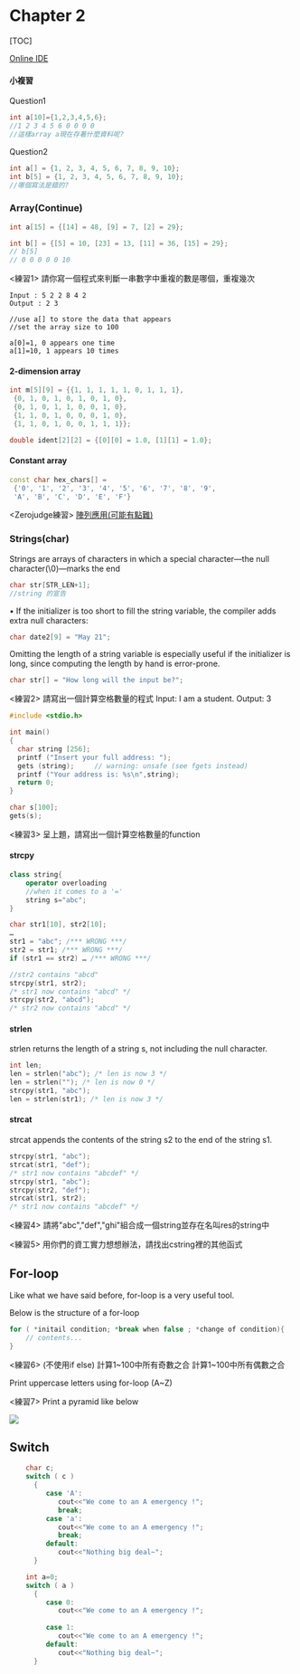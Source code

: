 # Chapter 2
[TOC]

[Online IDE](https://www.onlinegdb.com/online_c++_compiler)
#### 小複習

Question1
```C++
int a[10]={1,2,3,4,5,6};
//1 2 3 4 5 6 0 0 0 0
//這樣array a現在存著什麼資料呢?
```
Question2
```C++
int a[] = {1, 2, 3, 4, 5, 6, 7, 8, 9, 10};
int b[5] = {1, 2, 3, 4, 5, 6, 7, 8, 9, 10};
//哪個寫法是錯的?
```

### Array(Continue)

```C++
int a[15] = {[14] = 48, [9] = 7, [2] = 29};

```

```C++
int b[] = {[5] = 10, [23] = 13, [11] = 36, [15] = 29};
// b[5]
// 0 0 0 0 0 10
```

<練習1>
請你寫一個程式來判斷一串數字中重複的數是哪個，重複幾次
```
Input : 5 2 2 8 4 2
Output : 2 3

//use a[] to store the data that appears
//set the array size to 100

a[0]=1, 0 appears one time
a[1]=10, 1 appears 10 times
```

#### 2-dimension array

```C++
int m[5][9] = {{1, 1, 1, 1, 1, 0, 1, 1, 1},
 {0, 1, 0, 1, 0, 1, 0, 1, 0},
 {0, 1, 0, 1, 1, 0, 0, 1, 0},
 {1, 1, 0, 1, 0, 0, 0, 1, 0},
 {1, 1, 0, 1, 0, 0, 1, 1, 1}}; 
```

```C++
double ident[2][2] = {[0][0] = 1.0, [1][1] = 1.0};
```

#### Constant array
```C++
const char hex_chars[] =
 {'0', '1', '2', '3', '4', '5', '6', '7', '8', '9',
 'A', 'B', 'C', 'D', 'E', 'F'}
```
<Zerojudge練習>
[陣列應用(可能有點難)](https://zerojudge.tw/ShowProblem?problemid=a248)


### Strings(char)
Strings are arrays of characters in which a special 
character—the null character(\0)—marks the end

```C++
char str[STR_LEN+1];
//string 的宣告
```


• If the initializer is too short to fill the string variable, the 
compiler adds extra null characters:

```C++
char date2[9] = "May 21";
```

Omitting the length of a string variable is especially useful 
if the initializer is long, since computing the length by 
hand is error-prone.

```C++
char str[] = "How long will the input be?";
```

<練習2>
請寫出一個計算空格數量的程式
Input: I am a student.
Output: 3

```C++
#include <stdio.h>

int main()
{
  char string [256];
  printf ("Insert your full address: ");
  gets (string);     // warning: unsafe (see fgets instead)
  printf ("Your address is: %s\n",string);
  return 0;
}
```


```C++
char s[100];
gets(s);
```


<練習3>
呈上題，請寫出一個計算空格數量的function

#### strcpy
```C++
class string{
    operator overloading
    //when it comes to a '='
    string s="abc";
}
```

```C++
char str1[10], str2[10];
…
str1 = "abc"; /*** WRONG ***/
str2 = str1; /*** WRONG ***/
if (str1 == str2) … /*** WRONG ***/
```

```C++
//str2 contains "abcd"
strcpy(str1, str2);
/* str1 now contains "abcd" */
strcpy(str2, "abcd");
/* str2 now contains "abcd" */
```


#### strlen
strlen returns the length of a string s, not including the 
null character.

```C++
int len;
len = strlen("abc"); /* len is now 3 */
len = strlen(""); /* len is now 0 */
strcpy(str1, "abc");
len = strlen(str1); /* len is now 3 */
```


#### strcat

strcat appends the contents of the string s2 to the end of the string s1.
```C++
strcpy(str1, "abc");
strcat(str1, "def");
/* str1 now contains "abcdef" */
strcpy(str1, "abc");
strcpy(str2, "def");
strcat(str1, str2);
/* str1 now contains "abcdef" */
```

<練習4>
請將"abc","def","ghi"組合成一個string並存在名叫res的string中

<練習5>
用你們的資工實力想想辦法，請找出cstring裡的其他函式

## For-loop
Like what we have said before, for-loop is a very useful tool.

Below is the structure of a for-loop

```C++
for ( *initail condition; *break when false ; *change of condition){
    // contents...
}
```

<練習6> (不使用if else)
計算1~100中所有奇數之合
計算1~100中所有偶數之合

<Bonus> Print uppercase letters using for-loop (A~Z)

<練習7> Print a pyramid like below
    
![](https://i.imgur.com/9Oea1Qz.jpg)
    
## Switch
```C++
    char c;
    switch ( c )
      {
         case 'A':
            cout<<"We come to an A emergency !";
            break;
         case 'a':
            cout<<"We come to an A emergency !";
            break;
         default:
            cout<<"Nothing big deal~";            
      }
```
    
```C++
    int a=0;
    switch ( a )
      {
         case 0:
            cout<<"We come to an A emergency !";
    
         case 1:
            cout<<"We come to an A emergency !";
         default:
            cout<<"Nothing big deal~";            
      }
```